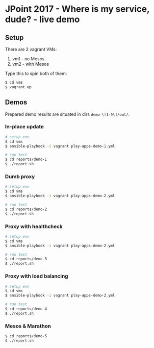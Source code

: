 # JPoint 2017 - Where is my service, dude? - live demo

## Setup

There are 2 vagrant VMs:

1. vm1 - no Mesos
2. vm2 - with Mesos

Type this to spin both of them:

```bash
$ cd vms
$ vagrant up
```

## Demos

Prepared demo results are situated in dirs `demo-\[1-5\]/out/`.

### In-place update

```bash
# setup env
$ cd vms
$ ansible-playbook -i vagrant play-apps-demo-1.yml

# run test
$ cd reports/demo-1
$ ./report.sh
```

### Dumb proxy

```bash
# setup env
$ cd vms
$ ansible-playbook -i vagrant play-apps-demo-2.yml

# run test
$ cd reports/demo-2
$ ./report.sh
```

### Proxy with healthcheck

```bash
# setup env
$ cd vms
$ ansible-playbook -i vagrant play-apps-demo-2.yml

# run test
$ cd reports/demo-3
$ ./report.sh
```

### Proxy with load balancing

```bash
# setup env
$ cd vms
$ ansible-playbook -i vagrant play-apps-demo-2.yml

# run test
$ cd reports/demo-4
$ ./report.sh
```

### Mesos & Marathon

```bash
$ cd reports/demo-5
$ ./report.sh
```
